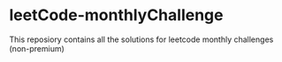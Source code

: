 # leetCode-monthlyChallenge

This reposiory contains all the solutions for leetcode monthly challenges (non-premium)
